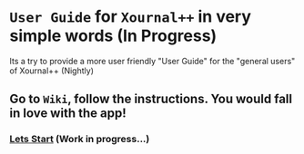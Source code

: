 # `User Guide` for `Xournal++` in very simple words (In Progress)
Its a try to provide a more user friendly "User Guide" for the "general users" of Xournal++ (Nightly)
## Go to `Wiki`, follow the instructions. You would fall in love with the app!
### [Lets Start](https://github.com/MiltonBalaOfficial/Xournalapp-user-guide-in-simple-words/wiki) (Work in progress...)
